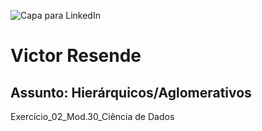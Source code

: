 ![Capa para LinkedIn](https://github.com/user-attachments/assets/0c6cd39f-5508-47f9-b492-9ca4e9b392ea)
# Victor Resende
## Assunto: Hierárquicos/Aglomerativos
Exercício_02_Mod.30_Ciência de Dados

